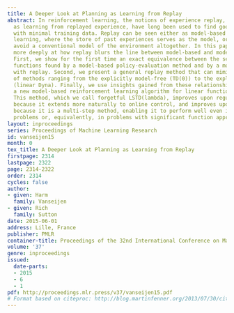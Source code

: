 ```yaml
---
title: A Deeper Look at Planning as Learning from Replay
abstract: In reinforcement learning, the notions of experience replay, and of planning
  as learning from replayed experience, have long been used to find good policies
  with minimal training data. Replay can be seen either as model-based reinforcement
  learning, where the store of past experiences serves as the model, or as a way to
  avoid a conventional model of the environment altogether. In this paper, we look
  more deeply at how replay blurs the line between model-based and model-free methods.
  First, we show for the first time an exact equivalence between the sequence of value
  functions found by a model-based policy-evaluation method and by a model-free method
  with replay. Second, we present a general replay method that can mimic a spectrum
  of methods ranging from the explicitly model-free (TD(0)) to the explicitly model-based
  (linear Dyna). Finally, we use insights gained from these relationships to design
  a new model-based reinforcement learning algorithm for linear function approximation.
  This method, which we call forgetful LSTD(lambda), improves upon regular LSTD(lambda)
  because it extends more naturally to online control, and improves upon linear Dyna
  because it is a multi-step method, enabling it to perform well even in non-Markov
  problems or, equivalently, in problems with significant function approximation.
layout: inproceedings
series: Proceedings of Machine Learning Research
id: vanseijen15
month: 0
tex_title: A Deeper Look at Planning as Learning from Replay
firstpage: 2314
lastpage: 2322
page: 2314-2322
order: 2314
cycles: false
author:
- given: Harm
  family: Vanseijen
- given: Rich
  family: Sutton
date: 2015-06-01
address: Lille, France
publisher: PMLR
container-title: Proceedings of the 32nd International Conference on Machine Learning
volume: '37'
genre: inproceedings
issued:
  date-parts:
  - 2015
  - 6
  - 1
pdf: http://proceedings.mlr.press/v37/vanseijen15.pdf
# Format based on citeproc: http://blog.martinfenner.org/2013/07/30/citeproc-yaml-for-bibliographies/
---
```

